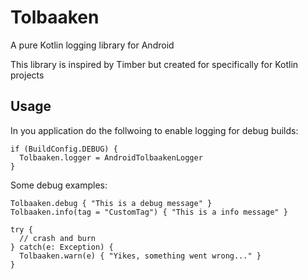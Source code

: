 # Tolbaaken
A pure Kotlin logging library for Android

This library is inspired by Timber but created for specifically for Kotlin projects

## Usage
In you application do the follwoing to enable logging for debug builds:

    if (BuildConfig.DEBUG) {
      Tolbaaken.logger = AndroidTolbaakenLogger
    }
    
Some debug examples:

    Tolbaaken.debug { "This is a debug message" }
    Tolbaaken.info(tag = "CustomTag") { "This is a info message" }
    
    try {
      // crash and burn
    } catch(e: Exception) {
      Tolbaaken.warn(e) { "Yikes, something went wrong..." }
    }
